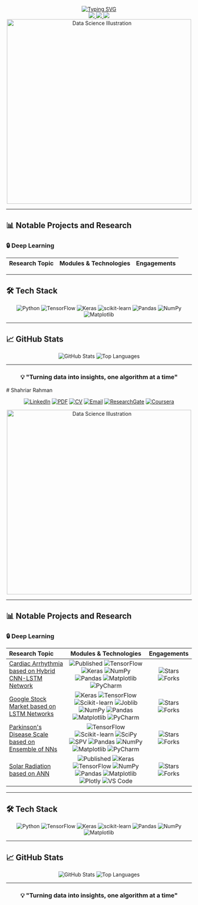 
<p align="center">
<a href="https://github.com/shaunzlim0123">
    <img src="https://readme-typing-svg.demolab.com?font=Cooper+Black&weight=50&duration=2000&pause=120&color=75EBD3&background=0A221F00&center=true&multiline=true&width=435&height=100&lines=Shaun+Lim;Data+Scientist+%7C+ML+Engineer;Data+Engineer+%7C+Data+Analyst" alt="Typing SVG" />
</a>
  
<br/>

<a href="https://www.linkedin.com/in/shaun-lim-a2848928a/">
    <img src="https://img.shields.io/badge/-Linkedin-blue?style=flat-square&logo=linkedin">
</a>

<a href="src/files/shahriar-rahman-updated.pdf">
    <img src="https://img.shields.io/badge/PDF-CV-red?style=flat-square&logo=adobe">
</a>  

<a href="mailto:shaunzlim0123@gmail.com">
    <img src="https://img.shields.io/badge/-Email-red?style=flat-square&logo=gmail&logoColor=white">
</a>

<!-- Hero Image -->
<img src="https://your-image-url.com/data-science-illustration.png" alt="Data Science Illustration" width="500"/>

</div>

---

## 📊 Notable Projects and Research

### 🔒 Deep Learning

| Research Topic | Modules & Technologies | Engagements |
|:---|:---:|:---:|


---

## 🛠️ Tech Stack

<div align="center">

![Python](https://img.shields.io/badge/python-3670A0?style=for-the-badge&logo=python&logoColor=ffdd54)
![TensorFlow](https://img.shields.io/badge/TensorFlow-%23FF6F00.svg?style=for-the-badge&logo=TensorFlow&logoColor=white)
![Keras](https://img.shields.io/badge/Keras-%23D00000.svg?style=for-the-badge&logo=Keras&logoColor=white)
![scikit-learn](https://img.shields.io/badge/scikit--learn-%23F7931E.svg?style=for-the-badge&logo=scikit-learn&logoColor=white)
![Pandas](https://img.shields.io/badge/pandas-%23150458.svg?style=for-the-badge&logo=pandas&logoColor=white)
![NumPy](https://img.shields.io/badge/numpy-%23013243.svg?style=for-the-badge&logo=numpy&logoColor=white)
![Matplotlib](https://img.shields.io/badge/Matplotlib-%23ffffff.svg?style=for-the-badge&logo=Matplotlib&logoColor=black)

</div>

---

## 📈 GitHub Stats

<div align="center">

![GitHub Stats](https://github-readme-stats.vercel.app/api?username=YOUR_USERNAME&show_icons=true&theme=dark)
![Top Languages](https://github-readme-stats.vercel.app/api/top-langs/?username=YOUR_USERNAME&layout=compact&theme=dark)

</div>

---

<div align="center">

### 💡 "Turning data into insights, one algorithm at a time"

</div># Shahriar Rahman

<div align="center">

<!-- Social Media Badges -->
[![LinkedIn](https://img.shields.io/badge/LinkedIn-0077B5?style=for-the-badge&logo=linkedin&logoColor=white)](YOUR_LINKEDIN_URL)
[![PDF](https://img.shields.io/badge/PDF-FF0000?style=for-the-badge&logo=adobe&logoColor=white)](YOUR_PDF_URL)
[![CV](https://img.shields.io/badge/CV-4285F4?style=for-the-badge&logo=google-drive&logoColor=white)](YOUR_CV_URL)
[![Email](https://img.shields.io/badge/Email-D14836?style=for-the-badge&logo=gmail&logoColor=white)](mailto:your.email@gmail.com)
[![ResearchGate](https://img.shields.io/badge/ResearchGate-00CCBB?style=for-the-badge&logo=ResearchGate&logoColor=white)](YOUR_RESEARCHGATE_URL)
[![Coursera](https://img.shields.io/badge/Coursera-0056D3?style=for-the-badge&logo=Coursera&logoColor=white)](YOUR_COURSERA_URL)

<!-- Hero Image -->
<img src="https://your-image-url.com/data-science-illustration.png" alt="Data Science Illustration" width="500"/>

</div>

---

## 📊 Notable Projects and Research

### 🔒 Deep Learning

| Research Topic | Modules & Technologies | Engagements |
|:---|:---:|:---:|
| [Cardiac Arrhythmia based on Hybrid CNN-LSTM Network](YOUR_PROJECT_URL) | ![Published](https://img.shields.io/badge/Published-4CAF50?style=flat-square) ![TensorFlow](https://img.shields.io/badge/TF-FF6F00?style=flat-square&logo=tensorflow&logoColor=white) ![Keras](https://img.shields.io/badge/Keras-D00000?style=flat-square&logo=keras&logoColor=white) ![NumPy](https://img.shields.io/badge/numpy-013243?style=flat-square&logo=numpy&logoColor=white) ![Pandas](https://img.shields.io/badge/pandas-150458?style=flat-square&logo=pandas&logoColor=white) ![Matplotlib](https://img.shields.io/badge/Matplotlib-11557c?style=flat-square) ![PyCharm](https://img.shields.io/badge/pycharm-143?style=flat-square&logo=pycharm&logoColor=black&color=black) | ![Stars](https://img.shields.io/github/stars/username/repo?style=social) ![Forks](https://img.shields.io/github/forks/username/repo?style=social) |
| [Google Stock Market based on LSTM Networks](YOUR_PROJECT_URL) | ![Keras](https://img.shields.io/badge/Keras-D00000?style=flat-square&logo=keras&logoColor=white) ![TensorFlow](https://img.shields.io/badge/TF-FF6F00?style=flat-square&logo=tensorflow&logoColor=white) ![Scikit-learn](https://img.shields.io/badge/scikit--learn-F7931E?style=flat-square&logo=scikit-learn&logoColor=white) ![Joblib](https://img.shields.io/badge/joblib-0D7377?style=flat-square) ![NumPy](https://img.shields.io/badge/numpy-013243?style=flat-square&logo=numpy&logoColor=white) ![Pandas](https://img.shields.io/badge/pandas-150458?style=flat-square&logo=pandas&logoColor=white) ![Matplotlib](https://img.shields.io/badge/Matplotlib-11557c?style=flat-square) ![PyCharm](https://img.shields.io/badge/pycharm-143?style=flat-square&logo=pycharm&logoColor=black&color=black) | ![Stars](https://img.shields.io/github/stars/username/repo?style=social) ![Forks](https://img.shields.io/github/forks/username/repo?style=social) |
| [Parkinson's Disease Scale based on Ensemble of NNs](YOUR_PROJECT_URL) | ![TensorFlow](https://img.shields.io/badge/TF-FF6F00?style=flat-square&logo=tensorflow&logoColor=white) ![Scikit-learn](https://img.shields.io/badge/scikit--learn-F7931E?style=flat-square&logo=scikit-learn&logoColor=white) ![SciPy](https://img.shields.io/badge/SciPy-654FF0?style=flat-square&logo=SciPy&logoColor=white) ![SPV](https://img.shields.io/badge/SPV-2E8B57?style=flat-square) ![Pandas](https://img.shields.io/badge/pandas-150458?style=flat-square&logo=pandas&logoColor=white) ![NumPy](https://img.shields.io/badge/numpy-013243?style=flat-square&logo=numpy&logoColor=white) ![Matplotlib](https://img.shields.io/badge/Matplotlib-11557c?style=flat-square) ![PyCharm](https://img.shields.io/badge/pycharm-143?style=flat-square&logo=pycharm&logoColor=black&color=black) | ![Stars](https://img.shields.io/github/stars/username/repo?style=social) ![Forks](https://img.shields.io/github/forks/username/repo?style=social) |
| [Solar Radiation based on ANN](YOUR_PROJECT_URL) | ![Published](https://img.shields.io/badge/Published-4CAF50?style=flat-square) ![Keras](https://img.shields.io/badge/Keras-D00000?style=flat-square&logo=keras&logoColor=white) ![TensorFlow](https://img.shields.io/badge/TF-FF6F00?style=flat-square&logo=tensorflow&logoColor=white) ![NumPy](https://img.shields.io/badge/numpy-013243?style=flat-square&logo=numpy&logoColor=white) ![Pandas](https://img.shields.io/badge/pandas-150458?style=flat-square&logo=pandas&logoColor=white) ![Matplotlib](https://img.shields.io/badge/Matplotlib-11557c?style=flat-square) ![Plotly](https://img.shields.io/badge/Plotly-239120?style=flat-square&logo=plotly&logoColor=white) ![VS Code](https://img.shields.io/badge/Visual%20Studio%20Code-0078d7?style=flat-square&logo=visual-studio-code&logoColor=white) | ![Stars](https://img.shields.io/github/stars/username/repo?style=social) ![Forks](https://img.shields.io/github/forks/username/repo?style=social) |

---

## 🛠️ Tech Stack

<div align="center">

![Python](https://img.shields.io/badge/python-3670A0?style=for-the-badge&logo=python&logoColor=ffdd54)
![TensorFlow](https://img.shields.io/badge/TensorFlow-%23FF6F00.svg?style=for-the-badge&logo=TensorFlow&logoColor=white)
![Keras](https://img.shields.io/badge/Keras-%23D00000.svg?style=for-the-badge&logo=Keras&logoColor=white)
![scikit-learn](https://img.shields.io/badge/scikit--learn-%23F7931E.svg?style=for-the-badge&logo=scikit-learn&logoColor=white)
![Pandas](https://img.shields.io/badge/pandas-%23150458.svg?style=for-the-badge&logo=pandas&logoColor=white)
![NumPy](https://img.shields.io/badge/numpy-%23013243.svg?style=for-the-badge&logo=numpy&logoColor=white)
![Matplotlib](https://img.shields.io/badge/Matplotlib-%23ffffff.svg?style=for-the-badge&logo=Matplotlib&logoColor=black)

</div>

---

## 📈 GitHub Stats

<div align="center">

![GitHub Stats](https://github-readme-stats.vercel.app/api?username=YOUR_USERNAME&show_icons=true&theme=dark)
![Top Languages](https://github-readme-stats.vercel.app/api/top-langs/?username=YOUR_USERNAME&layout=compact&theme=dark)

</div>

---

<div align="center">

### 💡 "Turning data into insights, one algorithm at a time"

</div>
